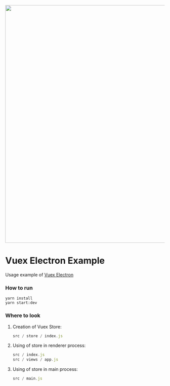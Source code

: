 <p align="center">
  <img width="750" src="https://user-images.githubusercontent.com/678665/45566726-404d9e80-b860-11e8-94b6-527dfcc3b3b3.png">
</p>

# Vuex Electron Example

Usage example of [Vuex Electron](https://github.com/vue-electron/vuex-electron)

### How to run

```
yarn install
yarn start:dev
```

### Where to look

1.  Creation of Vuex Store:

    ```javascript
    src / store / index.js
    ```

2.  Using of store in renderer process:

    ```javascript
    src / index.js
    src / views / app.js
    ```

3.  Using of store in main process:

    ```javascript
    src / main.js
    ```
